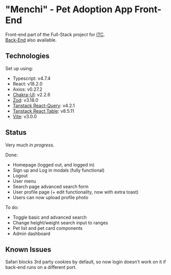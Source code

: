 # "Menchi" - Pet Adoption App Front-End

Front-end part of the Full-Stack project for [ITC](https://github.com/israeltechchallenge).  
[Back-End](https://github.com/planetariumfish/menchi-be) also available.

## Technologies

Set up using:

- Typescript: v4.7.4
- React: v18.2.0
- Axios: v0.27.2
- [Chakra-UI](http://chakra-ui.com): v2.2.6
- [Zod](https://github.com/colinhacks/zod): v3.18.0
- [Tanstack React-Query](https://tanstack.com/query/v4): v4.2.1
- [Tanstack React Table](https://tanstack.com/table/v8): v8.5.11
- [Vite](https://vitejs.dev): v3.0.0

## Status

Very much _in progress_.

Done:

- Homepage (logged out, and logged in)
- Sign up and Log in modals (fully functional)
- Logout
- User menu
- Search page advanced search form
- User profile page (+ edit functionality, now with extra toast)
- Users can now upload profile photo

To do:

- Toggle basic and advanced search
- Change height/weight search input to ranges
- Pet list and pet card components
- Admin dashboard

## Known Issues

Safari blocks 3rd party cookies by default, so now login doesn't work on it if back-end runs on a different port.
